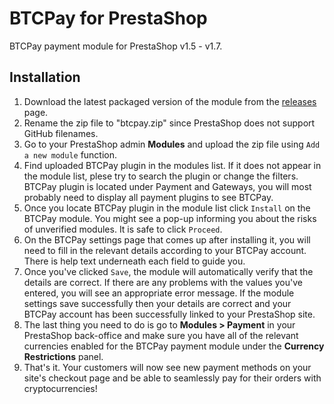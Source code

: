 BTCPay for PrestaShop
=====================

BTCPay payment module for PrestaShop v1.5 - v1.7.

Installation
------------

1. Download the latest packaged version of the module from the [releases](https://github.com/hubiktomas/btcpay-prestashop/releases) page.
2. Rename the zip file to "btcpay.zip" since PrestaShop does not support GitHub filenames.
3. Go to your PrestaShop admin **Modules** and upload the zip file using `Add a new module` function.
4. Find uploaded BTCPay plugin in the modules list. If it does not appear in the module list, plese try to search the plugin or change the filters. BTCPay plugin is located under Payment and Gateways, you will most probably need to display all payment plugins to see BTCPay.
5. Once you locate BTCPay plugin in the module list click `Install` on the BTCPay module. You might see a pop-up informing you about the risks of unverified modules. It is safe to click `Proceed`.
6. On the BTCPay settings page that comes up after installing it, you will need to fill in the relevant details according to your BTCPay account. There is help text underneath each field to guide you.
7. Once you've clicked `Save`, the module will automatically verify that the details are correct. If there are any problems with the values you've entered, you will see an appropriate error message. If the module settings save successfully then your details are correct and your BTCPay account has been successfully linked to your PrestaShop site.
8. The last thing you need to do is go to **Modules > Payment** in your PrestaShop back-office and make sure you have all of the relevant currencies enabled for the BTCPay payment module under the **Currency Restrictions** panel.
9. That's it. Your customers will now see new payment methods on your site's checkout page and be able to seamlessly pay for their orders with cryptocurrencies!